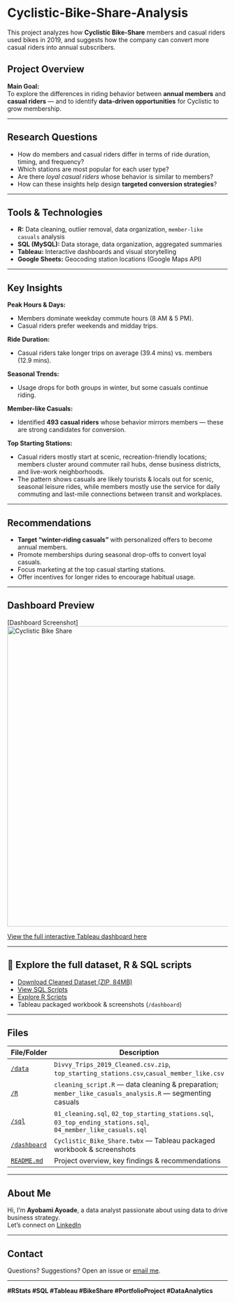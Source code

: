 # Cyclistic-Bike-Share-Analysis
This project analyzes how **Cyclistic Bike-Share** members and casual riders used bikes in 2019, and suggests how the company can convert more casual riders into annual subscribers.

##  Project Overview

**Main Goal:**  
To explore the differences in riding behavior between **annual members** and **casual riders** — and to identify **data-driven opportunities** for Cyclistic to grow membership.

---

##  Research Questions

- How do members and casual riders differ in terms of ride duration, timing, and frequency?
- Which stations are most popular for each user type?
- Are there *loyal casual riders* whose behavior is similar to members?
- How can these insights help design **targeted conversion strategies**?

---

##  Tools & Technologies

- **R:** Data cleaning, outlier removal, data organization, `member-like casuals` analysis
- **SQL (MySQL):** Data storage, data organization, aggregated summaries
- **Tableau:** Interactive dashboards and visual storytelling
- **Google Sheets:** Geocoding station locations (Google Maps API)

---

##  Key Insights

 **Peak Hours & Days:**  
- Members dominate weekday commute hours (8 AM & 5 PM).  
- Casual riders prefer weekends and midday trips.

 **Ride Duration:**  
- Casual riders take longer trips on average (39.4 mins) vs. members (12.9 mins).

 **Seasonal Trends:**  
- Usage drops for both groups in winter, but some casuals continue riding.

 **Member-like Casuals:**  
- Identified **493 casual riders** whose behavior mirrors members — these are strong candidates for conversion.

 **Top Starting Stations:**  
- Casual riders mostly start at scenic, recreation-friendly locations; members cluster around commuter rail hubs, dense business districts, and live-work neighborhoods.
- ⁠⁠The pattern shows casuals are likely tourists & locals out for scenic, seasonal leisure rides, while members mostly use the service for daily commuting and last-mile connections between transit and workplaces.


---

##  Recommendations

- **Target “winter-riding casuals”** with personalized offers to become annual members.
- Promote memberships during seasonal drop-offs to convert loyal casuals.
- Focus marketing at the top casual starting stations.
- Offer incentives for longer rides to encourage habitual usage.

---

##  Dashboard Preview

[Dashboard Screenshot] <img width="1034" height="685" alt="Cyclistic Bike Share" src="https://github.com/user-attachments/assets/eaa46681-6685-45cf-b0d6-37b2a3dc6304" />


 [View the full interactive Tableau dashboard here](https://public.tableau.com/views/CyclisticBikeShare_17519964294240/Dashboard1?:language=en-GB&publish=yes&:sid=&:display_count=n&:origin=viz_share_link)  

---

## 📂 Explore the full dataset, R & SQL scripts

- [Download Cleaned Dataset (ZIP, 84MB)](https://github.com/Bami-ea/Cyclistic-Bike-Share-Analysis/blob/main/data/Divvy_Trips_2019_Cleaned.csv.zip)
- [View SQL Scripts](https://github.com/Bami-ea/Cyclistic-Bike-Share-Analysis/tree/main/sql)
- [Explore R Scripts](https://github.com/Bami-ea/Cyclistic-Bike-Share-Analysis/tree/main/r)
- Tableau packaged workbook & screenshots (`/dashboard`)

---


## **Files**

| File/Folder | Description |
|--------------------------|------------------------------------------------|
| [`/data`](./data) | `Divvy_Trips_2019_Cleaned.csv.zip`, `top_starting_stations.csv`,`casual_member_like.csv` |
| [`/R`](./R) | `cleaning_script.R` — data cleaning & preparation; `member_like_casuals_analysis.R` — segmenting casuals |
| [`/sql`](./sql) | `01_cleaning.sql`, `02_top_starting_stations.sql`, `03_top_ending_stations.sql`, `04_member_like_casuals.sql` |
| [`/dashboard`](./dashboard) | `Cyclistic_Bike_Share.twbx` — Tableau packaged workbook & screenshots |
| [`README.md`](./README.md) | Project overview, key findings & recommendations |

---

##  About Me

Hi, I’m **Ayobami Ayoade**, a data analyst passionate about using data to drive business strategy.  
Let’s connect on [LinkedIn](https://www.linkedin.com/in/ayobamzi/)

---

##  Contact

Questions? Suggestions? Open an issue or [email me](ayobami.ayoade@yahoo.com).

---

**#RStats #SQL #Tableau #BikeShare #PortfolioProject #DataAnalytics**
